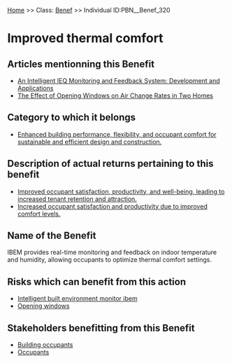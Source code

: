 [Home](https://github.com/mm80843/T3.5/blob/pages/index.md) >> Class: [Benef](https://github.com/mm80843/T3.5/tree/pages/docs/Benef/index.md) >> Individual ID:PBN__Benef_320 

# __Improved thermal comfort__

## Articles mentionning this Benefit

* [An Intelligent IEQ Monitoring and Feedback System: Development and Applications](https://github.com/mm80843/T3.5/blob/pages/Article/PBN__Article_62.md)
* [The Effect of Opening Windows on Air Change Rates in Two Homes](https://github.com/mm80843/T3.5/blob/pages/Article/PBN__Article_235.md)

## Category to which it belongs

* [Enhanced building performance, flexibility, and occupant comfort for sustainable and efficient design and construction.](https://github.com/mm80843/T3.5/blob/pages/PBNCategory/PBN__PBNCategory_40.md)

## Description of actual returns pertaining to this benefit

* [Improved occupant satisfaction, productivity, and well-being, leading to increased tenant retention and attraction.](https://github.com/mm80843/T3.5/blob/pages/BenefReturn/PBN__BenefReturn_337.md)
* [Increased occupant satisfaction and productivity due to improved comfort levels.](https://github.com/mm80843/T3.5/blob/pages/BenefReturn/PBN__BenefReturn_1263.md)

## Name of the Benefit

IBEM provides real-time monitoring and feedback on indoor temperature and humidity, allowing occupants to optimize thermal comfort settings.

## Risks which can benefit from this action

* [Intelligent built environment monitor ibem](https://github.com/mm80843/T3.5/blob/pages/Mitigation/PBN__Mitigation_1133.md)
* [Opening windows](https://github.com/mm80843/T3.5/blob/pages/Mitigation/PBN__Mitigation_319.md)

## Stakeholders benefitting from this Benefit

* [Building occupants](https://github.com/mm80843/T3.5/blob/pages/Stakeholder/PBN__Stakeholder_97.md)
* [Occupants](https://github.com/mm80843/T3.5/blob/pages/Stakeholder/PBN__Stakeholder_92.md)

